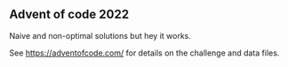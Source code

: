 ## Advent of code 2022

Naive and non-optimal solutions but hey it works.

See https://adventofcode.com/ for details on the challenge and data files.

